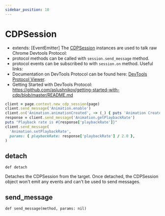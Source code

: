 ```yaml
---
sidebar_position: 10
---
```


# CDPSession

- extends: [EventEmitter]
The [CDPSession](./cdp_session) instances are used to talk raw Chrome Devtools Protocol:
- protocol methods can be called with `session.send_message` method.
- protocol events can be subscribed to with `session.on` method.
Useful links:
- Documentation on DevTools Protocol can be found here: [DevTools Protocol Viewer](https://chromedevtools.github.io/devtools-protocol/).
- Getting Started with DevTools Protocol: https://github.com/aslushnikov/getting-started-with-cdp/blob/master/README.md
```ruby
client = page.context.new_cdp_session(page)
client.send_message('Animation.enable')
client.on('Animation.animationCreated', -> (_) { puts 'Animation Created' })
response = client.send_message('Animation.getPlaybackRate')
puts "Playback rate is #{response['playbackRate']}"
client.send_message(
  'Animation.setPlaybackRate',
  params: { playbackRate: response['playbackRate'] / 2.0 },
)
```

## detach

```
def detach
```

Detaches the CDPSession from the target. Once detached, the CDPSession object won't emit any events and can't be used to
send messages.

## send_message

```
def send_message(method, params: nil)
```


